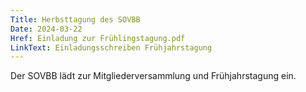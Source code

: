 ```yaml
---
Title: Herbsttagung des SOVBB
Date: 2024-03-22
Href: Einladung zur Frühlingstagung.pdf
LinkText: Einladungsschreiben Frühjahrstagung
---
```

Der SOVBB lädt zur Mitgliederversammlung und Frühjahrstagung ein.
